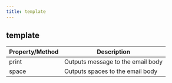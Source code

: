```yaml
---
title: template
---
```



## template

| Property/Method | Description                       |
|-----------------|-----------------------------------|
| print           | Outputs message to the email body |
| space           | Outputs spaces to the email body  |
